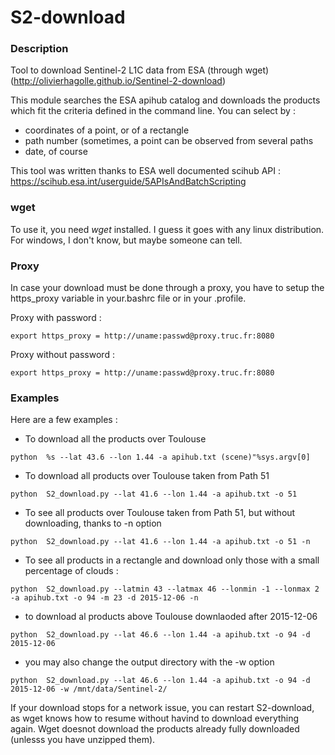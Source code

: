 # S2-download
### Description
Tool to download Sentinel-2 L1C data from ESA (through wget)
(http://olivierhagolle.github.io/Sentinel-2-download)

This module searches the ESA apihub catalog and downloads the products which fit the criteria defined in the command line.
You can select by :
- coordinates of a point, or of a rectangle
- path number (sometimes, a point can be observed from several paths
- date, of course

This tool was written thanks to ESA well documented scihub API : https://scihub.esa.int/userguide/5APIsAndBatchScripting

### wget
To use it, you need *wget* installed. I guess it goes with any linux distribution. For windows, I don't know, but maybe someone can tell.

### Proxy
In case your download must be done through a proxy, you have to setup the https_proxy variable in your.bashrc file or in your .profile.

Proxy with password :

`export https_proxy = http://uname:passwd@proxy.truc.fr:8080`

Proxy without password :

`export https_proxy = http://uname:passwd@proxy.truc.fr:8080`

### Examples
Here are a few examples :
- To download all the products over Toulouse

`python  %s --lat 43.6 --lon 1.44 -a apihub.txt (scene)"%sys.argv[0]`

- To download all products over Toulouse taken from Path 51

`python  S2_download.py --lat 41.6 --lon 1.44 -a apihub.txt -o 51 `

- To see all products over Toulouse taken from Path 51, but without downloading, thanks to -n option

`python  S2_download.py --lat 41.6 --lon 1.44 -a apihub.txt -o 51 -n `

- To see all products in a rectangle and download only those with a small percentage of clouds :

`python  S2_download.py --latmin 43 --latmax 46 --lonmin -1 --lonmax 2 -a apihub.txt -o 94 -m 23 -d 2015-12-06 -n`

- to download al products above Toulouse downlaoded after 2015-12-06

`python  S2_download.py --lat 46.6 --lon 1.44 -a apihub.txt -o 94 -d 2015-12-06`

- you may also change the output directory with the -w option

`python  S2_download.py --lat 46.6 --lon 1.44 -a apihub.txt -o 94 -d 2015-12-06 -w /mnt/data/Sentinel-2/`

If your download stops for a network issue, you can restart S2-download, as wget knows how to resume without havind to download everything again. Wget doesnot download the products already fully downloaded (unlesss you have unzipped them).
